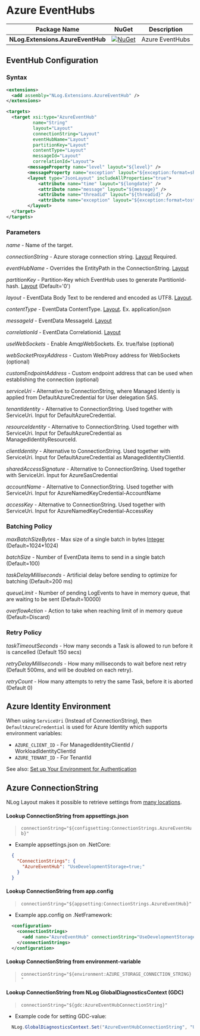 # Azure EventHubs

| Package Name                          | NuGet                 | Description |
| ------------------------------------- | :-------------------: | ----------- |
| **NLog.Extensions.AzureEventHub**     | [![NuGet](https://img.shields.io/nuget/v/NLog.Extensions.AzureEventHub.svg)](https://www.nuget.org/packages/NLog.Extensions.AzureEventHub/) | Azure EventHubs |

## EventHub Configuration

### Syntax
```xml
<extensions>
  <add assembly="NLog.Extensions.AzureEventHub" /> 
</extensions>

<targets>
  <target xsi:type="AzureEventHub"
          name="String"
          layout="Layout"
          connectionString="Layout"
          eventHubName="Layout"
          partitionKey="Layout"
          contentType="Layout"
          messageId="Layout"
          correlationId="Layout">
	    <messageProperty name="level" layout="${level}" />
	    <messageProperty name="exception" layout="${exception:format=shorttype}" includeEmptyValue="false" />
	    <layout type="JsonLayout" includeAllProperties="true">
		    <attribute name="time" layout="${longdate}" />
		    <attribute name="message" layout="${message}" />
		    <attribute name="threadid" layout="${threadid}" />
		    <attribute name="exception" layout="${exception:format=tostring}" />
	    </layout>
  </target>
</targets>
```

### Parameters

_name_ - Name of the target.

_connectionString_ - Azure storage connection string.  [Layout](https://github.com/NLog/NLog/wiki/Layouts) Required.

_eventHubName_ - Overrides the EntityPath in the ConnectionString. [Layout](https://github.com/NLog/NLog/wiki/Layouts)

_partitionKey_ - Partition-Key which EventHub uses to generate PartitionId-hash. [Layout](https://github.com/NLog/NLog/wiki/Layouts) (Default='0')

_layout_ - EventData Body Text to be rendered and encoded as UTF8. [Layout](https://github.com/NLog/NLog/wiki/Layouts). 

_contentType_ - EventData ContentType. [Layout](https://github.com/NLog/NLog/wiki/Layouts). Ex. application/json

_messageId_ - EventData MessageId. [Layout](https://github.com/NLog/NLog/wiki/Layouts)

_correlationId_ - EventData Correlationid. [Layout](https://github.com/NLog/NLog/wiki/Layouts)

_useWebSockets_ - Enable AmqpWebSockets. Ex. true/false (optional)

_webSocketProxyAddress_ - Custom WebProxy address for WebSockets (optional)

_customEndpointAddress_ - Custom endpoint address that can be used when establishing the connection (optional)

_serviceUri_ - Alternative to ConnectionString, where Managed Identiy is applied from DefaultAzureCredential for User delegation SAS.

_tenantIdentity_ - Alternative to ConnectionString. Used together with ServiceUri. Input for DefaultAzureCredential.

_resourceIdentity_ - Alternative to ConnectionString. Used together with ServiceUri. Input for DefaultAzureCredential as ManagedIdentityResourceId.

_clientIdentity_ - Alternative to ConnectionString. Used together with ServiceUri. Input for DefaultAzureCredential as ManagedIdentityClientId.

_sharedAccessSignature_ - Alternative to ConnectionString. Used together with ServiceUri. Input for AzureSasCredential

_accountName_ - Alternative to ConnectionString. Used together with ServiceUri. Input for AzureNamedKeyCredential-AccountName

_accessKey_ - Alternative to ConnectionString. Used together with ServiceUri. Input for AzureNamedKeyCredential-AccessKey

### Batching Policy

_maxBatchSizeBytes_ - Max size of a single batch in bytes [Integer](https://github.com/NLog/NLog/wiki/Data-types) (Default=1024*1024)

_batchSize_ - Number of EventData items to send in a single batch (Default=100)

_taskDelayMilliseconds_ - Artificial delay before sending to optimize for batching (Default=200 ms)

_queueLimit_ - Number of pending LogEvents to have in memory queue, that are waiting to be sent (Default=10000)

_overflowAction_ - Action to take when reaching limit of in memory queue (Default=Discard)

### Retry Policy

_taskTimeoutSeconds_ - How many seconds a Task is allowed to run before it is cancelled (Default 150 secs)

_retryDelayMilliseconds_ - How many milliseconds to wait before next retry (Default 500ms, and will be doubled on each retry).

_retryCount_ - How many attempts to retry the same Task, before it is aborted (Default 0)

## Azure Identity Environment
When using `ServiceUri` (Instead of ConnectionString), then `DefaultAzureCredential` is used for Azure Identity which supports environment variables:
- `AZURE_CLIENT_ID` - For ManagedIdentityClientId / WorkloadIdentityClientId
- `AZURE_TENANT_ID` - For TenantId

See also: [Set up Your Environment for Authentication](https://github.com/Azure/azure-sdk-for-go/wiki/Set-up-Your-Environment-for-Authentication)

## Azure ConnectionString

NLog Layout makes it possible to retrieve settings from [many locations](https://nlog-project.org/config/?tab=layout-renderers).

#### Lookup ConnectionString from appsettings.json

  > `connectionString="${configsetting:ConnectionStrings.AzureEventHub}"`

* Example appsettings.json on .NetCore:

```json
  {
    "ConnectionStrings": {
      "AzureEventHub": "UseDevelopmentStorage=true;"
    }
  }
```

#### Lookup ConnectionString from app.config

  > `connectionString="${appsetting:ConnectionStrings.AzureEventHub}"`

* Example app.config on .NetFramework:

```xml
  <configuration>
    <connectionStrings>
      <add name="AzureEventHub" connectionString="UseDevelopmentStorage=true;"/>
    </connectionStrings>
  </configuration>
```

#### Lookup ConnectionString from environment-variable

  > `connectionString="${environment:AZURE_STORAGE_CONNECTION_STRING}"`

#### Lookup ConnectionString from NLog GlobalDiagnosticsContext (GDC)

  > `connectionString="${gdc:AzureEventHubConnectionString}"`

  * Example code for setting GDC-value:

```c#
  NLog.GlobalDiagnosticsContext.Set("AzureEventHubConnectionString", "UseDevelopmentStorage=true;");
```